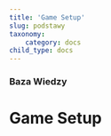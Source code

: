 ```yaml
---
title: 'Game Setup'
slug: podstawy
taxonomy:
    category: docs
child_type: docs
---
```


### Baza Wiedzy

# Game Setup
